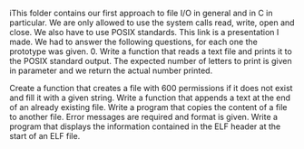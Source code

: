 iThis folder contains our first approach to file I/O in general and in C in particular. We are only allowed to use the system calls read, write, open and close. We also have to use POSIX standards. This link is a presentation I made. We had to answer the following questions, for each one the prototype was given.
0. Write a function that reads a text file and prints it to the POSIX standard output. The expected number of letters to print is given in parameter and we return the actual number printed.

Create a function that creates a file with 600 permissions if it does not exist and fill it with a given string.
Write a function that appends a text at the end of an already existing file.
Write a program that copies the content of a file to another file. Error messages are required and format is given.
Write a program that displays the information contained in the ELF header at the start of an ELF file.
